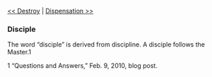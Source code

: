[<< Destroy](Destroy.md)  |  [Dispensation >>](Dispensation.md)

### Disciple
The word “disciple” is derived from discipline. A disciple follows the Master.1



1 “Questions and Answers,” Feb. 9, 2010, blog post.